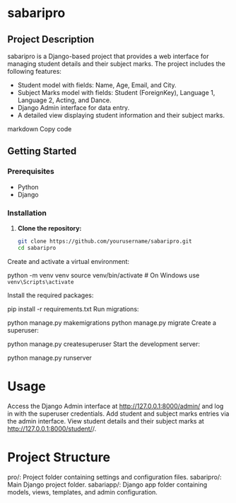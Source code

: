 # sabaripro

## Project Description
sabaripro is a Django-based project that provides a web interface for managing student details and their subject marks. The project includes the following features:
- Student model with fields: Name, Age, Email, and City.
- Subject Marks model with fields: Student (ForeignKey), Language 1, Language 2, Acting, and Dance.
- Django Admin interface for data entry.
- A detailed view displaying student information and their subject marks.



markdown
Copy code

## Getting Started

### Prerequisites
- Python 
- Django 

### Installation

1. **Clone the repository:**
   ```bash
   git clone https://github.com/yourusername/sabaripro.git
   cd sabaripro
Create and activate a virtual environment:


python -m venv venv
source venv/bin/activate  # On Windows use `venv\Scripts\activate`

Install the required packages:


pip install -r requirements.txt
Run migrations:


python manage.py makemigrations
python manage.py migrate
Create a superuser:


python manage.py createsuperuser
Start the development server:


python manage.py runserver

# Usage
Access the Django Admin interface at http://127.0.0.1:8000/admin/ and log in with the superuser credentials.
Add student and subject marks entries via the admin interface.
View student details and their subject marks at http://127.0.0.1:8000/student/<id>/.
# Project Structure
pro/: Project folder containing settings and configuration files.
sabaripro/: Main Django project folder.
sabariapp/: Django app folder containing models, views, templates, and admin configuration.
